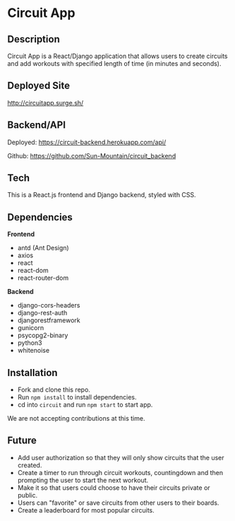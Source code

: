 # Circuit App

## Description
Circuit App is a React/Django application that allows users to create circuits and add workouts with specified length of time (in minutes and seconds).

## Deployed Site
http://circuitapp.surge.sh/

## Backend/API
Deployed: https://circuit-backend.herokuapp.com/api/

Github: https://github.com/Sun-Mountain/circuit_backend

## Tech
This is a React.js frontend and Django backend, styled with CSS.

## Dependencies
**Frontend**
- antd (Ant Design)
- axios
- react
- react-dom
- react-router-dom

**Backend**
- django-cors-headers
- django-rest-auth
- djangorestframework
- gunicorn
- psycopg2-binary
- python3
- whitenoise

## Installation
- Fork and clone this repo.
- Run `npm install` to install dependencies.
- cd into `circuit` and run `npm start` to start app.

We are not accepting contributions at this time.

## Future
- Add user authorization so that they will only show circuits that the user created.
- Create a timer to run through circuit workouts, countingdown and then prompting the user to start the next workout.
- Make it so that users could choose to have their circuits private or public.
- Users can "favorite" or save circuits from other users to their boards.
- Create a leaderboard for most popular circuits.